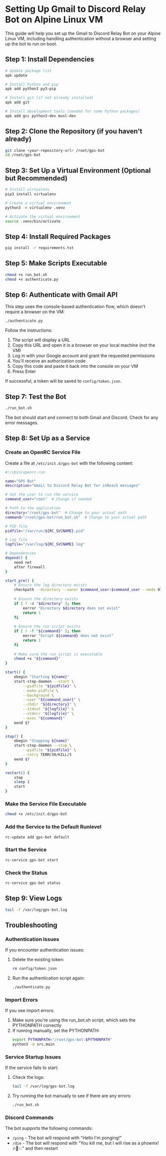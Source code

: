 # Setting Up Gmail to Discord Relay Bot on Alpine Linux VM

This guide will help you set up the Gmail to Discord Relay Bot on your Alpine Linux VM, including handling authentication without a browser and setting up the bot to run on boot.

## Step 1: Install Dependencies

```bash
# Update package list
apk update

# Install Python and pip
apk add python3 py3-pip

# Install git (if not already installed)
apk add git

# Install development tools (needed for some Python packages)
apk add gcc python3-dev musl-dev
```

## Step 2: Clone the Repository (if you haven't already)

```bash
git clone <your-repository-url> /root/gps-bot
cd /root/gps-bot
```

## Step 3: Set Up a Virtual Environment (Optional but Recommended)

```bash
# Install virtualenv
pip3 install virtualenv

# Create a virtual environment
python3 -m virtualenv .venv

# Activate the virtual environment
source .venv/bin/activate
```

## Step 4: Install Required Packages

```bash
pip install -r requirements.txt
```

## Step 5: Make Scripts Executable

```bash
chmod +x run_bot.sh
chmod +x authenticate.py
```

## Step 6: Authenticate with Gmail API

This step uses the console-based authentication flow, which doesn't require a browser on the VM:

```bash
./authenticate.py
```

Follow the instructions:
1. The script will display a URL
2. Copy this URL and open it in a browser on your local machine (not the VM)
3. Log in with your Google account and grant the requested permissions
4. You'll receive an authorization code
5. Copy this code and paste it back into the console on your VM
6. Press Enter

If successful, a token will be saved to `config/token.json`.

## Step 7: Test the Bot

```bash
./run_bot.sh
```

The bot should start and connect to both Gmail and Discord. Check for any error messages.

## Step 8: Set Up as a Service

### Create an OpenRC Service File

Create a file at `/etc/init.d/gps-bot` with the following content:

```bash
#!/sbin/openrc-run

name="GPS Bot"
description="Gmail to Discord Relay Bot for inReach messages"

# Set the user to run the service
command_user="root"  # Change if needed

# Path to the application
directory="/root/gps-bot"  # Change to your actual path
command="/root/gps-bot/run_bot.sh"  # Change to your actual path

# PID file
pidfile="/var/run/${RC_SVCNAME}.pid"

# Log file
logfile="/var/log/${RC_SVCNAME}.log"

# Dependencies
depend() {
    need net
    after firewall
}

start_pre() {
    # Ensure the log directory exists
    checkpath --directory --owner $command_user:$command_user --mode 0755 /var/log
    
    # Ensure the directory exists
    if [ ! -d "$directory" ]; then
        eerror "Directory $directory does not exist"
        return 1
    fi
    
    # Ensure the run script exists
    if [ ! -f "${command}" ]; then
        eerror "Script ${command} does not exist"
        return 1
    fi
    
    # Make sure the run script is executable
    chmod +x "${command}"
}

start() {
    ebegin "Starting ${name}"
    start-stop-daemon --start \
        --pidfile "${pidfile}" \
        --make-pidfile \
        --background \
        --user "${command_user}" \
        --chdir "${directory}" \
        --stdout "${logfile}" \
        --stderr "${logfile}" \
        --exec "${command}"
    eend $?
}

stop() {
    ebegin "Stopping ${name}"
    start-stop-daemon --stop \
        --pidfile "${pidfile}" \
        --retry TERM/30/KILL/5
    eend $?
}

restart() {
    stop
    sleep 1
    start
}
```

### Make the Service File Executable

```bash
chmod +x /etc/init.d/gps-bot
```

### Add the Service to the Default Runlevel

```bash
rc-update add gps-bot default
```

### Start the Service

```bash
rc-service gps-bot start
```

### Check the Status

```bash
rc-service gps-bot status
```

## Step 9: View Logs

```bash
tail -f /var/log/gps-bot.log
```

## Troubleshooting

### Authentication Issues

If you encounter authentication issues:

1. Delete the existing token:
   ```bash
   rm config/token.json
   ```

2. Run the authentication script again:
   ```bash
   ./authenticate.py
   ```

### Import Errors

If you see import errors:

1. Make sure you're using the run_bot.sh script, which sets the PYTHONPATH correctly
2. If running manually, set the PYTHONPATH:
   ```bash
   export PYTHONPATH="/root/gps-bot:$PYTHONPATH"
   python3 -m src.main
   ```

### Service Startup Issues

If the service fails to start:

1. Check the logs:
   ```bash
   tail -f /var/log/gps-bot.log
   ```

2. Try running the bot manually to see if there are any errors:
   ```bash
   ./run_bot.sh
   ```

### Discord Commands

The bot supports the following commands:

- `/ping` - The bot will respond with "Hello I'm ponging!"
- `/die` - The bot will respond with "You kill me, but I will rise as a phoenix! 🔥🦅✨" and then restart
